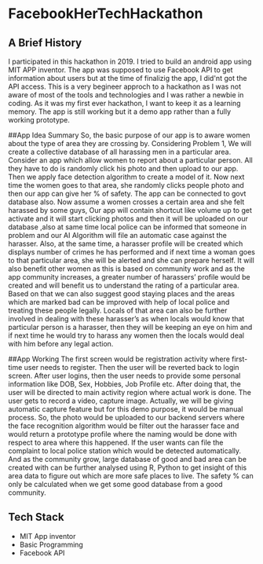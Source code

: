 # FacebookHerTechHackathon

## A Brief History
I participated in this hackathon in 2019. I tried to build an android app using MIT APP inventor. The app was supposed to use Facebook API to get information about users but at the time of finalizig the app, I did'nt got the API access. This is a very begineer approch to a hackathon as I was not aware of most of the tools and technologies and I was rather a newbie in coding. As it was my first ever hackathon, I want to keep it as a learning memory. The app is still working but it a demo app rather than a fully working prototype.

##App Idea Summary
So, the basic purpose of our app is to aware women about the type of area they are crossing by. Considering Problem 1, We will create a collective database of all harassing men in a particular area. Consider an app which allow women to report about a particular person. All they have to do is randomly click his photo and then upload to our app. Then we apply face detection algorithm to create a model of it. Now next time the women goes to that area, she randomly clicks people photo and then our app can give her % of safety. The app can be connected to govt database also. Now assume a women crosses a certain area and she felt harassed by some guys, Our app will contain shortcut like volume up to get activate and it will start clicking photos and then it will be uploaded on our database ,also at same time local police can be informed that someone in problem and our AI Algorithm will file an automatic case against the harasser. Also, at the same time, a harasser profile will be created which displays number of crimes he has performed and if next time a woman goes to that particular area, she will be alerted and she can prepare herself. It will also benefit other women as this is based on community work and as the app community increases, a greater number of harassers’ profile would be created and will benefit us to understand the rating of a particular area. Based on that we can also suggest good staying places and the areas which are marked bad can be improved with help of local police and treating these people legally. Locals of that area can also be further involved in dealing with these harasser’s as when locals would know that particular person is a harasser, then they will be keeping an eye on him and if next time he would try to harass any women then the locals would deal with him before any legal action.

##App Working
The first screen would be registration activity where first-time user needs to register. Then the user will be reverted back to login screen.  After user logins, then the user needs to provide some personal information like DOB, Sex, Hobbies, Job Profile etc. After doing that, the user will be directed to main activity region where actual work is done.
The user gets to record a video, capture image. Actually, we will be giving automatic capture feature but for this demo purpose, it would be manual process. So, the photo would be uploaded to our backend servers where the face recognition algorithm would be filter out the harasser face and would return a prototype profile where the naming would be done with respect to area where this happened. If the user wants can file the complaint to local police station which would be detected automatically. And as the community grow, large database of good and bad area can be created with can be further analysed using R, Python to get insight of this area data to figure out which are more safe places to live. The safety % can only be calculated when we get some good database from a good community.


## Tech Stack
- MIT App inventor
- Basic Programming
- Facebook API
